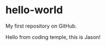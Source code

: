 hello-worId
===========

My first repository on GitHub.

Hello from  coding  temple,  this is  Jason!